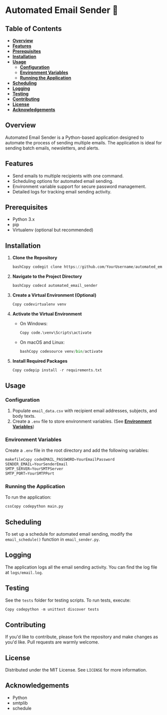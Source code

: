# **Automated Email Sender 💌**

## **Table of Contents**

- [**Overview**](#overview)
- [**Features**](#features)
- [**Prerequisites**](#prerequisites)
- [**Installation**](#installation)
- [**Usage**](#usage)
  - [**Configuration**](#configuration)
  - [**Environment Variables**](#environment-variables)
  - [**Running the Application**](#running-the-application)
- [**Scheduling**](#scheduling)
- [**Logging**](#logging)
- [**Testing**](#testing)
- [**Contributing**](#contributing)
- [**License**](#license)
- [**Acknowledgements**](#acknowledgements)

## **Overview**

Automated Email Sender is a Python-based application designed to automate the process of sending multiple emails. The application is ideal for sending batch emails, newsletters, and alerts.

## **Features**

- Send emails to multiple recipients with one command.
- Scheduling options for automated email sending.
- Environment variable support for secure password management.
- Detailed logs for tracking email sending activity.

## **Prerequisites**

- Python 3.x
- pip
- Virtualenv (optional but recommended)

## **Installation**

1. **Clone the Repository**

   ```python
   bashCopy codegit clone https://github.com/YourUsername/automated_email_sender.git
   ```

2. **Navigate to the Project Directory**

   ```python
   bashCopy codecd automated_email_sender
   ```

3. **Create a Virtual Environment (Optional)**

   ```python
   Copy codevirtualenv venv
   ```

4. **Activate the Virtual Environment**

   - On Windows:
     ```python
     Copy code.\venv\Scripts\activate
     ```
   - On macOS and Linux:
     ```python
     bashCopy codesource venv/bin/activate
     ```

5. **Install Required Packages**

   ```python
   Copy codepip install -r requirements.txt
   ```

## **Usage**

### **Configuration**

1. Populate `email_data.csv` with recipient email addresses, subjects, and body texts.
2. Create a `.env` file to store environment variables. (See [**Environment Variables**](https://chat.openai.com/c/da875d12-1b74-4244-aec1-801cde1b1ae6#environment-variables))

### **Environment Variables**

Create a `.env` file in the root directory and add the following variables:

```python
makefileCopy codeEMAIL_PASSWORD=YourEmailPassword
SENDER_EMAIL=YourSenderEmail
SMTP_SERVER=YourSMTPServer
SMTP_PORT=YourSMTPPort
```

### **Running the Application**

To run the application:

```python
cssCopy codepython main.py
```

## **Scheduling**

To set up a schedule for automated email sending, modify the `email_schedule()` function in `email_sender.py`.

## **Logging**

The application logs all the email sending activity. You can find the log file at `logs/email.log`.

## **Testing**

See the `tests` folder for testing scripts. To run tests, execute:

```python
Copy codepython -m unittest discover tests
```

## **Contributing**

If you'd like to contribute, please fork the repository and make changes as you'd like. Pull requests are warmly welcome.

## **License**

Distributed under the MIT License. See `LICENSE` for more information.

## **Acknowledgements**

- Python
- smtplib
- schedule
